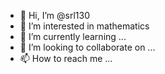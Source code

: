 - 👋 Hi, I’m @srl130
- 👀 I’m interested in mathematics
- 🌱 I’m currently learning ...
- 💞️ I’m looking to collaborate on ...
- 📫 How to reach me ...

<!---
srl130/srl130 is a ✨ special ✨ repository because its `README.md` (this file) appears on your GitHub profile.
You can click the Preview link to take a look at your changes.
--->

